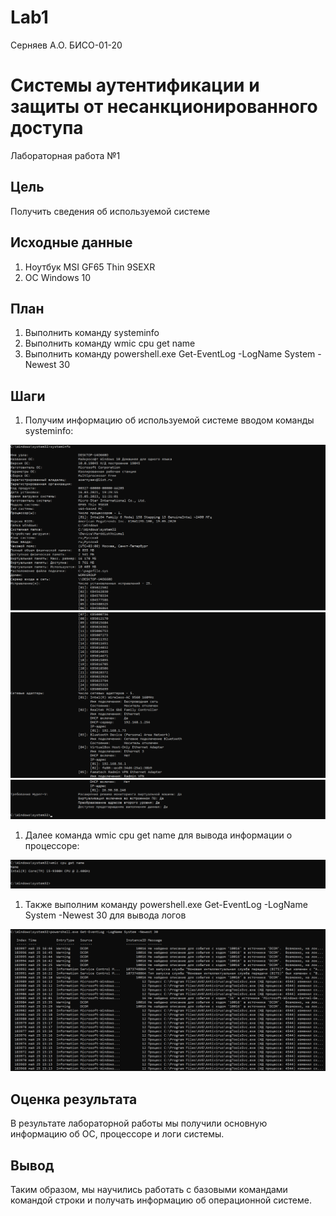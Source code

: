 Lab1
================
Серняев А.О. БИСО-01-20

# Системы аутентификации и защиты от несанкционированного доступа

Лабораторная работа №1

## Цель

Получить сведения об используемой системе

## Исходные данные

1.  Ноутбук MSI GF65 Thin 9SEXR
2.  ОС Windows 10

## План

1.  Выполнить команду systeminfo
2.  Выполнить команду wmic cpu get name
3.  Выполнить команду powershell.exe Get-EventLog -LogName System
    -Newest 30

## Шаги

1.  Получим информацию об используемой системе вводом команды
    systeminfo:

![](./1.png) ![](./2.png) ![](./3.png)

1.  Далее команда wmic cpu get name для вывода информации о процессоре:

![](./4.png)

1.  Также выполним команду powershell.exe Get-EventLog -LogName System
    -Newest 30 для вывода логов

![](./5.png)

## Оценка результата

В результате лабораторной работы мы получили основную информацию об ОС,
процессоре и логи системы.

## Вывод

Таким образом, мы научились работать с базовыми командами командой
строки и получать информацию об операционной системе.
